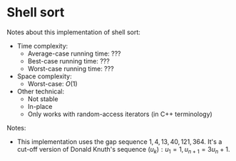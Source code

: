 # Shell sort
Notes about this implementation of shell sort:
* Time complexity:
    * Average-case running time: $???$
    * Best-case running time: $???$
    * Worst-case running time: $???$
* Space complexity: 
    * Worst-case: $O(1)$
* Other technical:
    * Not stable
    * In-place
    * Only works with random-access iterators (in C++ terminology)

Notes:
* This implementation uses the gap sequence ${1, 4, 13, 40, 121, 364}$. It's a cut-off version of Donald Knuth's sequence $(u_k): u_1 = 1, u_{n+1} = 3u_n + 1$.
